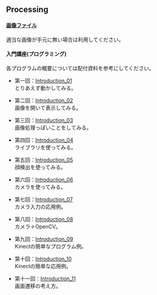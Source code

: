 Processing
---
#### [画像ファイル](https://github.com/Fujiwara-Laboratory/processing/tree/master/Image)
適当な画像が手元に無い場合は利用してください。

#### 入門講座(プログラミング)
各プログラムの概要については配付資料を参考にしてください。  
* 第一回：[Introduction_01](https://github.com/Fujiwara-Laboratory/processing/tree/master/Introduction_01)  
とりあえず動かしてみる。

* 第二回：[Introduction_02](https://github.com/Fujiwara-Laboratory/processing/tree/master/Introduction_02)  
画像を開いて表示してみる。

* 第三回：[Introduction_03](https://github.com/Fujiwara-Laboratory/processing/tree/master/Introduction_03)  
画像処理っぽいことをしてみる。

* 第四回：[Introduction_04](https://github.com/Fujiwara-Laboratory/processing/tree/master/Introduction_04)  
ライブラリを使ってみる。

* 第五回：[Introduction_05](https://github.com/Fujiwara-Laboratory/processing/tree/master/Introduction_05)  
顔検出を使ってみる。

* 第六回：[Introduction_06](https://github.com/Fujiwara-Laboratory/processing/tree/master/Introduction_06)  
カメラを使ってみる。

* 第七回：[Introduction_07](https://github.com/Fujiwara-Laboratory/processing/tree/master/Introduction_07)  
カメラ入力の応用例。

* 第八回：[Introduction_08](https://github.com/Fujiwara-Laboratory/processing/tree/master/Introduction_08)  
カメラ＋OpenCV。

* 第九回：[Introduction_09](https://github.com/Fujiwara-Laboratory/processing/tree/master/Introduction_09)  
Kinectの簡単なプログラム例。

* 第十回：[Introduction_10](https://github.com/Fujiwara-Laboratory/processing/tree/master/Introduction_10)  
Kinectの簡単な応用例。

* 第十一回：[Introduction_11](https://github.com/Fujiwara-Laboratory/processing/tree/master/Introduction_11)  
画面遷移の考え方。